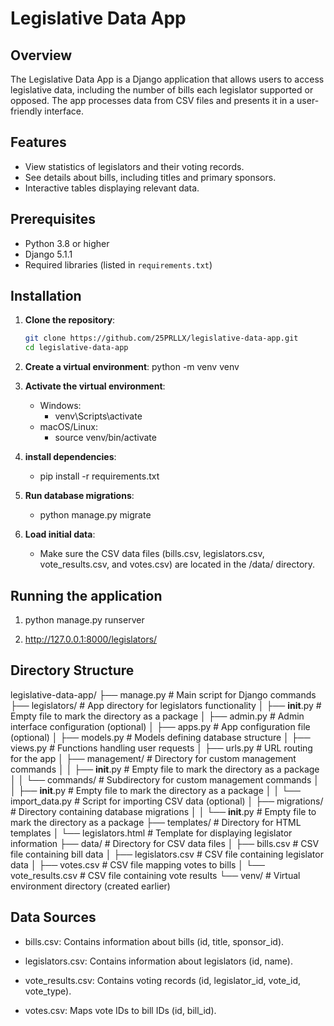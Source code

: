 # Legislative Data App

## Overview
The Legislative Data App is a Django application that allows users to access legislative data, including the number of bills each legislator supported or opposed. The app processes data from CSV files and presents it in a user-friendly interface.

## Features
- View statistics of legislators and their voting records.
- See details about bills, including titles and primary sponsors.
- Interactive tables displaying relevant data.

## Prerequisites
- Python 3.8 or higher
- Django 5.1.1
- Required libraries (listed in `requirements.txt`)

## Installation
1. **Clone the repository**:
   ```bash
   git clone https://github.com/25PRLLX/legislative-data-app.git
   cd legislative-data-app

2. **Create a virtual environment**:
    python -m venv venv

3. **Activate the virtual environment**:
   - Windows:
        - venv\Scripts\activate
   - macOS/Linux:
        - source venv/bin/activate

4. **install dependencies**:
   - pip install -r requirements.txt

5. **Run database migrations**:
   - python manage.py migrate

6. **Load initial data**:
   - Make sure the CSV data files (bills.csv, legislators.csv, vote_results.csv, and votes.csv) are located in the /data/ directory.

## Running the application

1. python manage.py runserver

2. http://127.0.0.1:8000/legislators/

## Directory Structure
legislative-data-app/
├── manage.py                 # Main script for Django commands
├── legislators/             # App directory for legislators functionality
│   ├── __init__.py           # Empty file to mark the directory as a package
│   ├── admin.py              # Admin interface configuration (optional)
│   ├── apps.py               # App configuration file (optional)
│   ├── models.py             # Models defining database structure
│   ├── views.py              # Functions handling user requests
│   ├── urls.py               # URL routing for the app
│   ├── management/           # Directory for custom management commands
│   │   ├── __init__.py       # Empty file to mark the directory as a package
│   │   └── commands/         # Subdirectory for custom management commands
│   │       ├── __init__.py   # Empty file to mark the directory as a package
│   │       └── import_data.py # Script for importing CSV data (optional)
│   ├── migrations/           # Directory containing database migrations
│   │   └── __init__.py       # Empty file to mark the directory as a package
├── templates/               # Directory for HTML templates
│   └── legislators.html      # Template for displaying legislator information
├── data/                     # Directory for CSV data files
│   ├── bills.csv              # CSV file containing bill data
│   ├── legislators.csv        # CSV file containing legislator data
│   ├── votes.csv              # CSV file mapping votes to bills
│   └── vote_results.csv       # CSV file containing vote results
└── venv/                      # Virtual environment directory (created earlier)

## Data Sources
- bills.csv: Contains information about bills (id, title, sponsor_id).

- legislators.csv: Contains information about legislators (id, name).

- vote_results.csv: Contains voting records (id, legislator_id, vote_id, vote_type).

- votes.csv: Maps vote IDs to bill IDs (id, bill_id).
